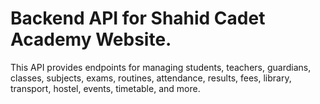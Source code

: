 # Backend API for Shahid Cadet Academy Website.
This API provides endpoints for managing students, teachers, guardians, classes, subjects, exams, routines, attendance, results, fees, library, transport, hostel, events, timetable, and more.